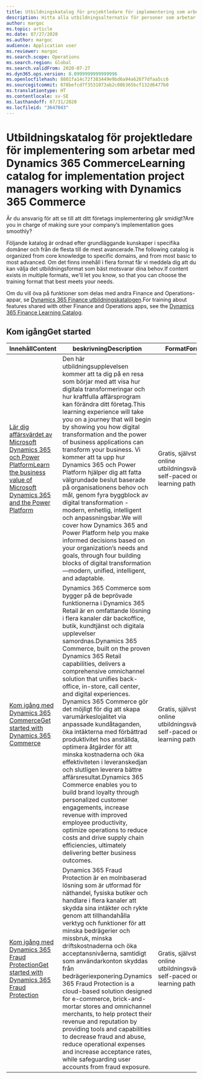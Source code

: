 ```yaml
---
title: Utbildningskatalog för projektledare för implementering som arbetar med Dynamics 365 Commerce
description: Hitta alla utbildningsalternativ för personer som arbetar som projektledare för implementering med Dynamics 365 Commerce.
author: margoc
ms.topic: article
ms.date: 07/27/2020
ms.author: margoc
audience: Application user
ms.reviewer: margoc
ms.search.scope: Operations
ms.search.region: Global
ms.search.validFrom: 2020-07-27
ms.dyn365.ops.version: 8.0999999999999996
ms.openlocfilehash: 8801fa14c72f383449e9bd6a94a626f7dfaa5cc6
ms.sourcegitcommit: 078befcd7f3531073ab2c08b365bcf132d6477b0
ms.translationtype: HT
ms.contentlocale: sv-SE
ms.lasthandoff: 07/31/2020
ms.locfileid: "3647043"
---
```

# <a name="learning-catalog-for-implementation-project-managers-working-with-dynamics-365-commerce"></a><span data-ttu-id="3c075-103">Utbildningskatalog för projektledare för implementering som arbetar med Dynamics 365 Commerce</span><span class="sxs-lookup"><span data-stu-id="3c075-103">Learning catalog for implementation project managers working with Dynamics 365 Commerce</span></span>

<span data-ttu-id="3c075-104">Är du ansvarig för att se till att ditt företags implementering går smidigt?</span><span class="sxs-lookup"><span data-stu-id="3c075-104">Are you in charge of making sure your company’s implementation goes smoothly?</span></span>

<span data-ttu-id="3c075-105">Följande katalog är ordnad efter grundläggande kunskaper i specifika domäner och från de flesta till de mest avancerade.</span><span class="sxs-lookup"><span data-stu-id="3c075-105">The following catalog is organized from core knowledge to specific domains, and from most basic to most advanced.</span></span> <span data-ttu-id="3c075-106">Om det finns innehåll i flera format får vi meddela dig att du kan välja det utbildningsformat som bäst motsvarar dina behov.</span><span class="sxs-lookup"><span data-stu-id="3c075-106">If content exists in multiple formats, we'll let you know, so that you can choose the training format that best meets your needs.</span></span>

<span data-ttu-id="3c075-107">Om du vill öva på funktioner som delas med andra Finance and Operations-appar, se [Dynamics 365 Finance utbildningskatalogen](../../finance/get-started/learning-catalog-project-manager.md).</span><span class="sxs-lookup"><span data-stu-id="3c075-107">For training about features shared with other Finance and Operations apps, see the [Dynamics 365 Finance Learning Catalog](../../finance/get-started/learning-catalog-project-manager.md).</span></span>

## <a name="get-started"></a><span data-ttu-id="3c075-108">Kom igång<a name="get-started"></a></span><span class="sxs-lookup"><span data-stu-id="3c075-108">Get started<a name="get-started"></a></span></span>

| <span data-ttu-id="3c075-109">Innehåll</span><span class="sxs-lookup"><span data-stu-id="3c075-109">Content</span></span> | <span data-ttu-id="3c075-110">beskrivning</span><span class="sxs-lookup"><span data-stu-id="3c075-110">Description</span></span>  | <span data-ttu-id="3c075-111">Format</span><span class="sxs-lookup"><span data-stu-id="3c075-111">Format</span></span>  | <span data-ttu-id="3c075-112">Längd</span><span class="sxs-lookup"><span data-stu-id="3c075-112">Length</span></span>    |
|------------------------------------------------------------------------------------------------------------------------------------------------------------------------------|---------------------------------------------------------------------------------------------------------------------------------------------------------------------------------------------------------------------------------------------------------------------------------------------------------------------------------------------------------------------------------------------------|-----------------------------------------|-----------|
| [<span data-ttu-id="3c075-113">Lär dig affärsvärdet av Microsoft Dynamics 365 och Power Platform</span><span class="sxs-lookup"><span data-stu-id="3c075-113">Learn the business value of Microsoft Dynamics 365 and the Power Platform</span></span>](https://docs.microsoft.com/learn/paths/learn-business-value-of-dynamics-365-and-power-platform/) | <span data-ttu-id="3c075-114">Den här utbildningsupplevelsen kommer att ta dig på en resa som börjar med att visa hur digitala transformeringar och hur kraftfulla affärsprogram kan förändra ditt företag.</span><span class="sxs-lookup"><span data-stu-id="3c075-114">This learning experience will take you on a journey that will begin by showing you how digital transformation and the power of business applications can transform your business.</span></span> <span data-ttu-id="3c075-115">Vi kommer att ta upp hur Dynamics 365 och Power Platform hjälper dig att fatta välgrundade beslut baserade på organisationens behov och mål, genom fyra byggblock av digital transformation - modern, enhetlig, intelligent och anpassningsbar.</span><span class="sxs-lookup"><span data-stu-id="3c075-115">We will cover how Dynamics 365 and Power Platform help you make informed decisions based on your organization’s needs and goals, through four building blocks of digital transformation—modern, unified, intelligent, and adaptable.</span></span> | <span data-ttu-id="3c075-116">Gratis, självstudier online utbildningsväg</span><span class="sxs-lookup"><span data-stu-id="3c075-116">Free, self-paced online learning path</span></span>   | <span data-ttu-id="3c075-117">6.5 timmar</span><span class="sxs-lookup"><span data-stu-id="3c075-117">6.5 hours</span></span>   |
| [<span data-ttu-id="3c075-118">Kom igång med Dynamics 365 Commerce</span><span class="sxs-lookup"><span data-stu-id="3c075-118">Get started with Dynamics 365 Commerce</span></span>](https://docs.microsoft.com/learn/paths/get-started-dynamics-365-commerce/)  | <span data-ttu-id="3c075-119">Dynamics 365 Commerce som bygger på de beprövade funktionerna i Dynamics 365 Retail är en omfattande lösning i flera kanaler där backoffice, butik, kundtjänst och digitala upplevelser samordnas.</span><span class="sxs-lookup"><span data-stu-id="3c075-119">Dynamics 365 Commerce, built on the proven Dynamics 365 Retail capabilities, delivers a comprehensive omnichannel solution that unifies back-office, in-store, call center, and digital experiences.</span></span> <span data-ttu-id="3c075-120">Dynamics 365 Commerce gör det möjligt för dig att skapa varumärkeslojalitet via anpassade kundåtaganden, öka intäkterna med förbättrad produktivitet hos anställda, optimera åtgärder för att minska kostnaderna och öka effektiviteten i leveranskedjan och slutligen leverera bättre affärsresultat.</span><span class="sxs-lookup"><span data-stu-id="3c075-120">Dynamics 365 Commerce enables you to build brand loyalty through personalized customer engagements, increase revenue with improved employee productivity, optimize operations to reduce costs and drive supply chain efficiencies, ultimately delivering better business outcomes.</span></span> | <span data-ttu-id="3c075-121">Gratis, självstudier online utbildningsväg</span><span class="sxs-lookup"><span data-stu-id="3c075-121">Free, self-paced online learning path</span></span>   | <span data-ttu-id="3c075-122">2 timmar</span><span class="sxs-lookup"><span data-stu-id="3c075-122">2 hours</span></span>   |
| [<span data-ttu-id="3c075-123">Kom igång med Dynamics 365 Fraud Protection</span><span class="sxs-lookup"><span data-stu-id="3c075-123">Get started with Dynamics 365 Fraud Protection</span></span>](https://docs.microsoft.com/learn/modules/get-started-fraud-protection/)| <span data-ttu-id="3c075-124">Dynamics 365 Fraud Protection är en molnbaserad lösning som är utformad för näthandel, fysiska butiker och handlare i flera kanaler att skydda sina intäkter och rykte genom att tillhandahålla verktyg och funktioner för att minska bedrägerier och missbruk, minska driftskostnaderna och öka acceptansnivåerna, samtidigt som användarkonton skyddas från bedrägeriexponering.</span><span class="sxs-lookup"><span data-stu-id="3c075-124">Dynamics 365 Fraud Protection is a cloud-based solution designed for e-commerce, brick-and-mortar stores and omnichannel merchants, to help protect their revenue and reputation by providing tools and capabilities to decrease fraud and abuse, reduce operational expenses and increase acceptance rates, while safeguarding user accounts from fraud exposure.</span></span> | <span data-ttu-id="3c075-125">Gratis, självstudier online utbildningsväg</span><span class="sxs-lookup"><span data-stu-id="3c075-125">Free, self-paced online learning path</span></span> | <span data-ttu-id="3c075-126">35 minuter</span><span class="sxs-lookup"><span data-stu-id="3c075-126">35 minutes</span></span> |
